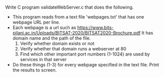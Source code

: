 Write C program validateWebServer.c that does the following.
* This program reads from a text file 'webpages.txt' that has one webpage URL per line.
* Each webpage is a url such as https://www.bits-pilani.ac.in/Uploads/BITSAT-2020/BITSAT2020-Brochure.pdf It has domain name and the path of the file.
  1. Verify whether domain exists or not
  2. Verify whether that domain runs a webserver at 80
  3. Find which other important port numbers (1-1024) are used by services in that server
* Do these things (1-3) for every webpage specified in the text file. Print the results to
screen.
